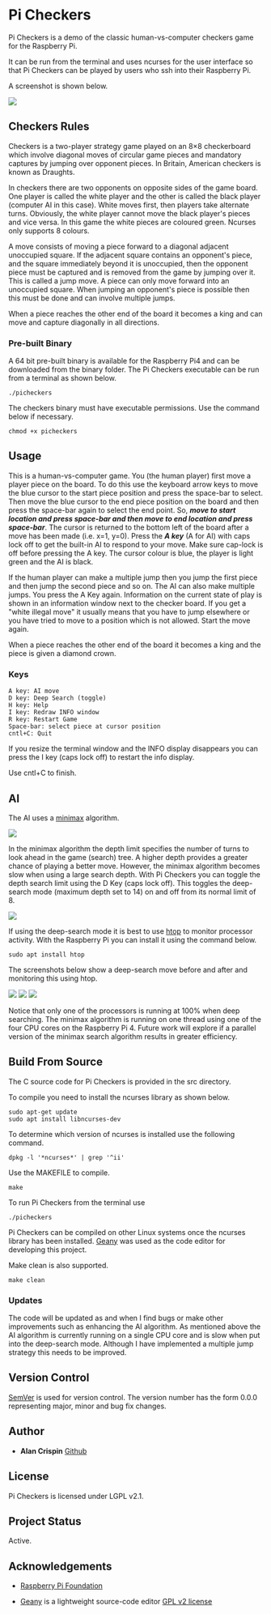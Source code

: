 # Pi Checkers

Pi Checkers is a demo of the classic human-vs-computer checkers game for the Raspberry Pi. 

It can be run from the terminal and uses ncurses for the user interface so that Pi Checkers can be played by users who ssh into their Raspberry Pi.

A screenshot is shown below.

![](pi-checkers.png) 

## Checkers Rules

Checkers is a two-player strategy game played on an 8×8 checkerboard which involve diagonal moves of circular game pieces and mandatory captures by jumping over opponent pieces. In Britain, American checkers is known as Draughts.

In checkers there are two opponents on opposite sides of the game board. One player is called the white player and the other is called the black player (computer AI in this case). White moves first, then players take alternate turns. Obviously, the white player cannot move the black player's pieces and vice versa. In this game the white pieces are coloured green. Ncurses only supports 8 colours. 

A move consists of moving a piece forward to a diagonal adjacent unoccupied square. If the adjacent square contains an opponent's piece, and the square immediately beyond it is unoccupied, then the opponent piece must be captured and is removed from the game by jumping over it. This is called a jump move. A piece can only move forward into an unoccupied square. When jumping an opponent's piece is possible then this must be done and can involve multiple jumps. 

When a piece reaches the other end of the board it becomes a king and can move and capture diagonally in all directions.

### Pre-built Binary

A 64 bit pre-built binary is available for the Raspberry Pi4 and can be downloaded from the binary folder. The Pi Checkers executable can be run from a terminal as shown below.

```
./picheckers
```

The checkers binary must have executable permissions. Use the command below if necessary.

```
chmod +x picheckers
```

## Usage

This is a human-vs-computer game. You (the human player) first move a player piece on the board. To do this use the keyboard arrow keys to move the blue cursor to the start piece position and press the space-bar to select. Then move the blue cursor to the end piece position on the board and then press the space-bar again to select the end point. So, ***move to start location and press space-bar and then move to end location and press space-bar***.  The cursor is returned to the bottom left of the board after a move has been made (i.e. x=1, y=0). Press the ***A key*** (A for AI) with caps lock off to get the built-in AI to respond to your move. Make sure cap-lock is off before pressing the A key. The cursor colour is blue, the player is light green and the AI is black.

If the human player can make a multiple jump then you jump the first piece and then jump the second piece and so on. The AI can also make multiple jumps. You press the A Key again. Information on the current state of play is shown in an information window next to the checker board. If you get a "white illegal move" it usually means that you have to jump elsewhere or you have tried to move to a position which is not allowed. Start the move again.

When a piece reaches the other end of the board it becomes a king and the piece is given a diamond crown.

### Keys

```
A key: AI move
D key: Deep Search (toggle)
H key: Help
I key: Redraw INFO window
R key: Restart Game
Space-bar: select piece at cursor position
cntl+C: Quit
```

If you resize the terminal window and the INFO display disappears you can press the  I key (caps lock off) to restart the info display.

Use cntl+C to finish.

## AI

The AI uses a [minimax](https://en.wikipedia.org/wiki/Minimax) algorithm.

![](pi-checkers-ai.png) 

In the minimax algorithm the depth limit specifies the number of turns to look ahead in the game (search) tree. A higher depth provides a greater chance of playing a better move. However, the minimax algorithm becomes slow when using a large search depth. With Pi Checkers you can toggle the depth search limit using the D Key (caps lock off). This toggles the deep-search mode (maximum depth set to 14) on and off from its normal limit of 8.

![](pi-checkers-deepsearch.png) 

If using the deep-search mode it is best to use [htop](https://htop.dev/) to monitor processor activity. With the Raspberry Pi you can install it using the command below.

```
sudo apt install htop
```

The screenshots below show a deep-search move before and after and monitoring this using htop.

![](pi-checkers-deepsearch-move.png) 
![](pi-checkers-deepsearch-move-completed.png) 
![](pi-checkers-htop.png) 

Notice that only one of the processors is running at 100% when deep searching. The minimax algorithm is running on one thread using one of the  four CPU cores on the Raspberry Pi 4. Future work will explore if a parallel version of the minimax search algorithm results in greater efficiency.

## Build From Source

The C source code for Pi Checkers is provided in the src directory. 

To compile you need to install the ncurses library as shown below.

```
sudo apt-get update
sudo apt install libncurses-dev
```

To determine which version of ncurses is installed use the following command.

```
dpkg -l '*ncurses*' | grep '^ii'
```

Use the MAKEFILE to compile. 

```
make
```

To run Pi Checkers from the terminal use

```
./picheckers
```

Pi Checkers can be compiled on other Linux systems once the ncurses library has been installed. [Geany](https://www.geany.org/) was used as the  code editor for developing this project.

Make clean is also supported.

```
make clean
```

### Updates

The code will be updated as and when I find bugs or make other improvements such as enhancing the AI algorithm. As mentioned above the AI algorithm is currently running on a single CPU core and is slow when put into the deep-search mode. Although I have implemented a multiple jump strategy this needs to be improved.

## Version Control

[SemVer](http://semver.org/) is used for version control. The version number has the form 0.0.0 representing major, minor and bug fix changes.

## Author

* **Alan Crispin** [Github](https://github.com/crispinprojects)

## License

Pi Checkers is licensed under LGPL v2.1. 

## Project Status

Active.

## Acknowledgements

* [Raspberry Pi Foundation](https://www.raspberrypi.org/)

* [Geany](https://www.geany.org/) is a lightweight source-code editor [GPL v2 license](https://www.gnu.org/licenses/old-licenses/gpl-2.0.txt)
